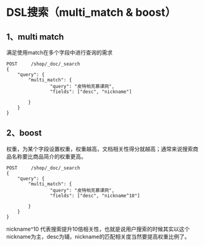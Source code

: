 # DSL搜索（multi_match & boost）

## 1、multi match

满足使用match在多个字段中进行查询的需求

```
POST     /shop/_doc/_search
{
    "query": {
        "multi_match": {
                "query": "皮特帕克慕课网",
                "fields": ["desc", "nickname"]

        }
    }
}
```

## 2、boost

权重，为某个字段设置权重，权重越高，文档相关性得分就越高；通常来说搜索商品名称要比商品简介的权重更高。

```
POST     /shop/_doc/_search
{
    "query": {
        "multi_match": {
                "query": "皮特帕克慕课网",
                "fields": ["desc", "nickname^10"]

        }
    }
}
```

nickname^10 代表搜索提升10倍相关性，也就是说用户搜索的时候其实以这个nickname为主，desc为辅，nickname的匹配相关度当然要提高权重比例了。